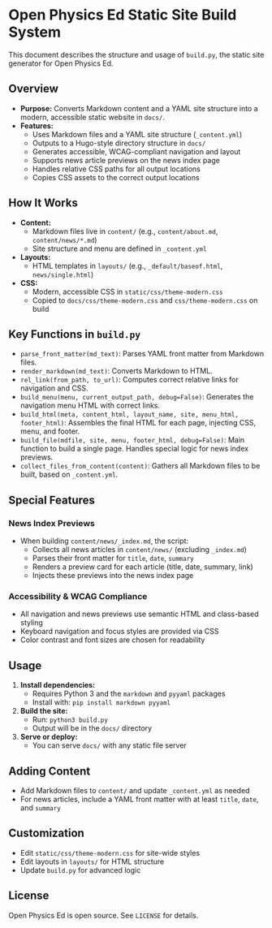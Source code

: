 # Open Physics Ed Static Site Build System

This document describes the structure and usage of `build.py`, the static site generator for Open Physics Ed.

## Overview

- **Purpose:** Converts Markdown content and a YAML site structure into a modern, accessible static website in `docs/`.
- **Features:**
  - Uses Markdown files and a YAML site structure (`_content.yml`)
  - Outputs to a Hugo-style directory structure in `docs/`
  - Generates accessible, WCAG-compliant navigation and layout
  - Supports news article previews on the news index page
  - Handles relative CSS paths for all output locations
  - Copies CSS assets to the correct output locations

## How It Works

- **Content:**
  - Markdown files live in `content/` (e.g., `content/about.md`, `content/news/*.md`)
  - Site structure and menu are defined in `_content.yml`
- **Layouts:**
  - HTML templates in `layouts/` (e.g., `_default/baseof.html`, `news/single.html`)
- **CSS:**
  - Modern, accessible CSS in `static/css/theme-modern.css`
  - Copied to `docs/css/theme-modern.css` and `css/theme-modern.css` on build

## Key Functions in `build.py`

- `parse_front_matter(md_text)`: Parses YAML front matter from Markdown files.
- `render_markdown(md_text)`: Converts Markdown to HTML.
- `rel_link(from_path, to_url)`: Computes correct relative links for navigation and CSS.
- `build_menu(menu, current_output_path, debug=False)`: Generates the navigation menu HTML with correct links.
- `build_html(meta, content_html, layout_name, site, menu_html, footer_html)`: Assembles the final HTML for each page, injecting CSS, menu, and footer.
- `build_file(mdfile, site, menu, footer_html, debug=False)`: Main function to build a single page. Handles special logic for news index previews.
- `collect_files_from_content(content)`: Gathers all Markdown files to be built, based on `_content.yml`.

## Special Features

### News Index Previews
- When building `content/news/_index.md`, the script:
  - Collects all news articles in `content/news/` (excluding `_index.md`)
  - Parses their front matter for `title`, `date`, `summary`
  - Renders a preview card for each article (title, date, summary, link)
  - Injects these previews into the news index page

### Accessibility & WCAG Compliance
- All navigation and news previews use semantic HTML and class-based styling
- Keyboard navigation and focus styles are provided via CSS
- Color contrast and font sizes are chosen for readability

## Usage

1. **Install dependencies:**
   - Requires Python 3 and the `markdown` and `pyyaml` packages
   - Install with: `pip install markdown pyyaml`
2. **Build the site:**
   - Run: `python3 build.py`
   - Output will be in the `docs/` directory
3. **Serve or deploy:**
   - You can serve `docs/` with any static file server

## Adding Content
- Add Markdown files to `content/` and update `_content.yml` as needed
- For news articles, include a YAML front matter with at least `title`, `date`, and `summary`

## Customization
- Edit `static/css/theme-modern.css` for site-wide styles
- Edit layouts in `layouts/` for HTML structure
- Update `build.py` for advanced logic

## License
Open Physics Ed is open source. See `LICENSE` for details.
